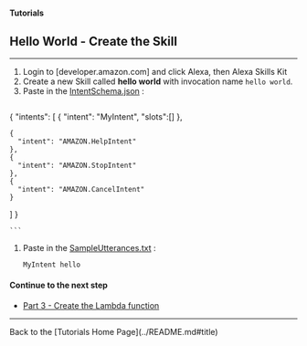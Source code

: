#### Tutorials
## Hello World - Create the Skill <a id="title"></a>
<hr />


1. Login to [developer.amazon.com] and click Alexa, then Alexa Skills Kit
1. Create a new Skill called **hello world** with invocation name ```hello world```.
1. Paste in the [IntentSchema.json](./speechAssets/IntentSchema.json) :
    ```
{
  "intents": [
    {
      "intent": "MyIntent",  "slots":[]
    },

    {
      "intent": "AMAZON.HelpIntent"
    },
    {
      "intent": "AMAZON.StopIntent"
    },
    {
      "intent": "AMAZON.CancelIntent"
    }
  ]
}


    ```
1. Paste in the [SampleUtterances.txt](speechAssets/SampleUtterances.txt) :
    ```
    MyIntent hello
    ```

#### Continue to the next step


 * [Part 3 - Create the Lambda function](./PAGE3.md#title)


<hr />
Back to the [Tutorials Home Page](../README.md#title)
